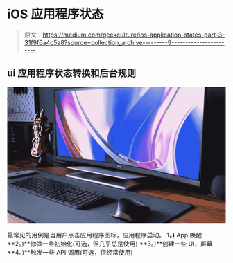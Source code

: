 # iOS 应用程序状态

> 原文：<https://medium.com/geekculture/ios-application-states-part-3-31f9f6a4c5a8?source=collection_archive---------9----------------------->

## ui 应用程序状态转换和后台规则

![](img/6aa1495c5c11bacecae862ea116dad16.png)

最常见的用例是当用户点击应用程序图标，应用程序启动。
**1。)** App 唤醒
**2。)**你做一些初始化(可选，但几乎总是使用)
**3。)**创建一些 UI，屏幕
**4。)**触发一些 API 调用(可选，但经常使用)
